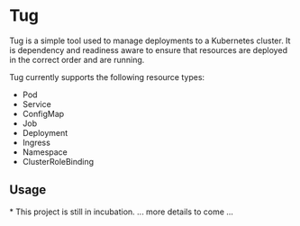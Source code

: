# Tug

Tug is a simple tool used to manage deployments to a Kubernetes cluster.  It is dependency and readiness aware to ensure
that resources are deployed in the correct order and are running.

Tug currently supports the following resource types:
* Pod
* Service
* ConfigMap
* Job
* Deployment
* Ingress
* Namespace
* ClusterRoleBinding

## Usage

\* This project is still in incubation.  ... more details to come ...

